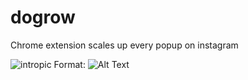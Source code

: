 # dogrow
Chrome extension scales up every popup on instagram

![intropic](https://adriengervaix.com/projects/dogrow/assets/bigpicture.jpg)
Format: ![Alt Text](url)
